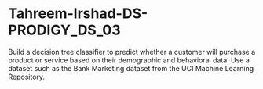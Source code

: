 # Tahreem-Irshad-DS-PRODIGY_DS_03
Build a decision tree classifier to predict whether a customer will purchase a product or service based on their demographic
and behavioral data. Use a dataset such as the Bank Marketing dataset from the UCI Machine Learning Repository.
